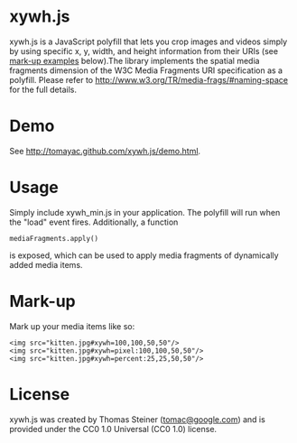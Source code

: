 xywh.js
=======

xywh.js is a JavaScript polyfill that lets you crop images and videos simply by using specific x, y, width, and height information from their URIs (see [mark-up examples](https://github.com/tomayac/xywh.js#mark-up) below).﻿The library implements the spatial media fragments dimension of the W3C Media Fragments URI specification as a polyfill. Please refer to http://www.w3.org/TR/media-frags/#naming-space for the full details.

Demo
====

See http://tomayac.github.com/xywh.js/demo.html.

Usage
=====

Simply include xywh_min.js in your application. The polyfill will run when the "load" event fires. Additionally, a function

    mediaFragments.apply()

is exposed, which can be used to apply media fragments of dynamically added media items.

Mark-up
=======

Mark up your media items like so:

    <img src="kitten.jpg#xywh=100,100,50,50"/>
    <img src="kitten.jpg#xywh=pixel:100,100,50,50"/>
    <img src="kitten.jpg#xywh=percent:25,25,50,50"/>

License
=======

xywh.js was created by Thomas Steiner (tomac@google.com) and is provided under the CC0 1.0 Universal (CC0 1.0) license.
